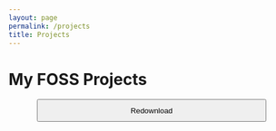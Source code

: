 ```yaml
---
layout: page
permalink: /projects
title: Projects
---
```

<style>
    button{
        margin-left: 10%;
        width: 80%;
        margin-right: 10%;
        height: 40px;
    }
</style>

# My FOSS Projects
<button onclick="location.href='/projects/redownload" type="button">Redownload</button>
